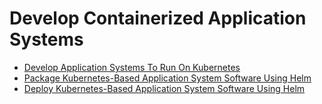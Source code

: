 # Develop Containerized Application Systems

- [Develop Application Systems To Run On Kubernetes](develop-application-systems-to-run-on-kubernetes.md)
- [Package Kubernetes-Based Application System Software Using Helm](package-kubernetes-based-application-system-software-using-helm.md)
- [Deploy Kubernetes-Based Application System Software Using Helm](deploy-kubernetes-based-application-system-software-using-helm.md)
